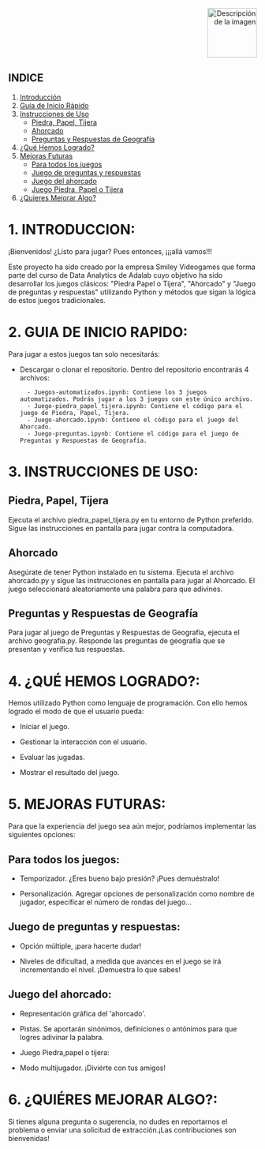 <div align="right">
  <img src="https://github.com/BSReguera/proyecto-da-promo-G-modulo-1-team-2/blob/main/Logo-smiley-vintage-videogames.png" alt="Descripción de la imagen" width="100">
</div>




## INDICE

1. [Introducción](#1-introducción)
2. [Guía de Inicio Rápido](#2-guía-de-inicio-rápido)
3. [Instrucciones de Uso](#3-instrucciones-de-uso)
    - [Piedra, Papel, Tijera](#piedra-papel-tijera)
    - [Ahorcado](#ahorcado)
    - [Preguntas y Respuestas de Geografía](#preguntas-y-respuestas-de-geografía)
4. [¿Qué Hemos Logrado?](#4-qué-hemos-logrado)
5. [Mejoras Futuras](#5-mejoras-futuras)
    - [Para todos los juegos](#para-todos-los-juegos)
    - [Juego de preguntas y respuestas](#juego-de-preguntas-y-respuestas)
    - [Juego del ahorcado](#juego-del-ahorcado)
    - [Juego Piedra, Papel o Tijera](#juego-piedra-papel-o-tijera)
6. [¿Quieres Mejorar Algo?](#6-quieres-mejorar-algo)

# 1. INTRODUCCION: 
¡Bienvenidos! ¿Listo para jugar? Pues entonces, ¡¡¡allá vamos!!! 

Este proyecto ha sido creado por la empresa Smiley Videogames que forma parte del curso de Data Analytics de Adalab cuyo objetivo ha sido desarrollar los juegos clásicos: "Piedra Papel o Tijera", "Ahorcado" y "Juego de preguntas y respuestas" utilizando Python y métodos que sigan la lógica de estos juegos tradicionales. 


# 2. GUIA DE INICIO RAPIDO:

Para jugar a estos juegos tan solo necesitarás: 

- Descargar o clonar el repositorio. 
Dentro del repositorio encontrarás 4 archivos: 

        - Juegos-automatizados.ipynb: Contiene los 3 juegos automatizados. Podrás jugar a los 3 juegos con este único archivo.
        - Juego-piedra_papel_tijera.ipynb: Contiene el código para el juego de Piedra, Papel, Tijera.
        - Juego-ahorcado.ipynb: Contiene el código para el juego del Ahorcado.
        - Juego-preguntas.ipynb: Contiene el código para el juego de Preguntas y Respuestas de Geografía.


# 3. INSTRUCCIONES DE USO: 

## Piedra, Papel, Tijera

Ejecuta el archivo piedra_papel_tijera.py en tu entorno de Python preferido. Sigue las instrucciones en pantalla para jugar contra la computadora.

## Ahorcado

Asegúrate de tener Python instalado en tu sistema. Ejecuta el archivo ahorcado.py y sigue las instrucciones en pantalla para jugar al Ahorcado.
El juego seleccionará aleatoriamente una palabra para que adivines.

## Preguntas y Respuestas de Geografía

Para jugar al juego de Preguntas y Respuestas de Geografía, ejecuta el archivo geografia.py. Responde las preguntas de geografía que se presentan y verifica tus respuestas.


# 4. ¿QUÉ HEMOS LOGRADO?:

Hemos utilizado Python como lenguaje de programación. 
Con ello hemos logrado el modo de que el usuario pueda: 

- Iniciar el juego.

- Gestionar la interacción con el usuario.

- Evaluar las jugadas.

- Mostrar el resultado del juego.


# 5. MEJORAS FUTURAS: 

Para que la experiencia del juego sea aún mejor, podríamos implementar las siguientes opciones: 

## Para todos los juegos: 

- Temporizador. ¿Eres bueno bajo presión? ¡Pues demuéstralo!

- Personalización. Agregar opciones de personalización como nombre de jugador, especificar el número de rondas del juego...


## Juego de preguntas y respuestas: 

- Opción múltiple, ¡para hacerte dudar!

- Niveles de dificultad, a medida que avances en el juego se irá incrementando el nivel. ¡Demuestra lo que sabes!


## Juego del ahorcado:

- Representación gráfica del 'ahorcado'.

- Pistas. Se aportarán sinónimos, definiciones o antónimos para que logres adivinar la palabra.

- Juego Piedra,papel o tijera:

- Modo multijugador. ¡Diviérte con tus amigos!


# 6. ¿QUIÉRES MEJORAR ALGO?: 

Si tienes alguna pregunta o sugerencia, no dudes en reportarnos el problema o enviar una solicitud de extracción.¡Las contribuciones son bienvenidas!
